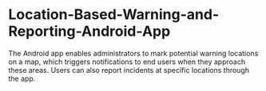 # Location-Based-Warning-and-Reporting-Android-App
The Android app enables administrators to mark potential warning locations on a map, which triggers notifications to end users when they approach these areas. Users can also report incidents at specific locations through the app.
